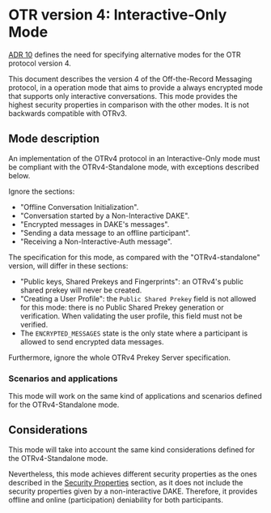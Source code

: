 # OTR version 4: Interactive-Only Mode

[ADR 10](https://github.com/otrv4/otrv4/tree/master/architecture-decisions/010-modes.md)
defines the need for specifying alternative modes for the OTR protocol
version 4.

This document describes the version 4 of the Off-the-Record Messaging protocol,
in a operation mode that aims to provide a always encrypted mode that supports
only interactive conversations. This mode provides the highest security
properties in comparison with the other modes. It is not backwards compatible
with OTRv3.

## Mode description

An implementation of the OTRv4 protocol in an Interactive-Only mode must be
compliant with the OTRv4-Standalone mode, with exceptions described below.

Ignore the sections:

- "Offline Conversation Initialization".
- "Conversation started by a Non-Interactive DAKE".
- "Encrypted messages in DAKE's messages".
- "Sending a data message to an offline participant".
- "Receiving a Non-Interactive-Auth message".

The specification for this mode, as compared with the "OTRv4-standalone"
version, will differ in these sections:

- "Public keys, Shared Prekeys and Fingerprints": an OTRv4's public shared
  prekey will never be created.
- "Creating a User Profile": the `Public Shared Prekey` field is not allowed
  for this mode: there is no Public Shared Prekey generation or verification.
  When validating the user profile, this field must not be verified.
- The `ENCRYPTED_MESSAGES` state is the only state where a participant is
  allowed to send encrypted data messages.

Furthermore, ignore the whole OTRv4 Prekey Server specification.

### Scenarios and applications

This mode will work on the same kind of applications and scenarios defined
for the OTRv4-Standalone mode.

## Considerations

This mode will take into account the same kind considerations defined for the
OTRv4-Standalone mode.

Nevertheless, this mode achieves different security properties as the ones
described in the [Security Properties](../otrv4.md#security-properties) section,
as it does not include the security properties given by a non-interactive DAKE.
Therefore, it provides offline and online (participation) deniability for both
participants.